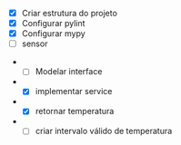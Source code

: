 
- [x] Criar estrutura do projeto
- [x] Configurar pylint
- [x] Configurar mypy
- [ ] sensor
- - [ ] Modelar interface
- - [x] implementar service
- - [x] retornar temperatura 
- - [ ] criar intervalo válido de temperatura
